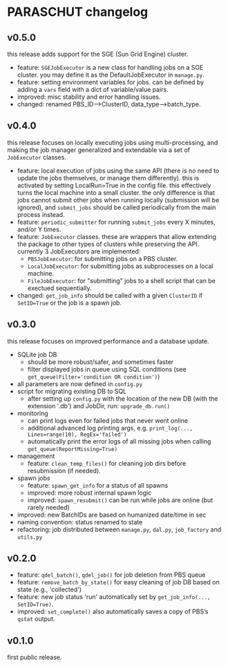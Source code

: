 #  PARASCHUT changelog

## v0.5.0

this release adds support for the SGE (Sun Grid Engine) cluster.

- feature: `SGEJobExecutor` is a new class for handling jobs on a SGE cluster. you may define it as the DefaultJobExecutor in `manage.py`.
- feature: setting environment variables for jobs. can be defined by adding a `vars` field with a dict of variable/value pairs.
- improved: misc stability and error handling issues.
- changed: renamed PBS_ID-->ClusterID, data_type-->batch_type.

## v0.4.0

this release focuses on locally executing jobs using multi-processing, and making the job manager generalized and extendable via a set of `JobExecutor` classes.

- feature: local execution of jobs using the same API (there is no need to update the jobs themselves, or manage them differently). this is activated by setting LocalRun=True in the config file. this effectively turns the local machine into a small cluster. the only difference is that jobs cannot submit other jobs when running locally (submission will be ignored), and `submit_jobs` should be called periodically from the main process instead.
- feature: `periodic_submitter` for running `submit_jobs` every X minutes, and/or Y times.
- feature: `JobExecutor` classes. these are wrappers that allow extending the package to other types of clusters while preserving the API. currently 3 JobExecutors are implemented:
	- `PBSJobExecutor`: for submitting jobs on a PBS cluster.
	- `LocalJobExecutor`: for submitting jobs as subprocesses on a local machine.
	- `FileJobExecutor`: for "submitting" jobs to a shell script that can be exectued sequentially.
- changed: `get_job_info` should be called with a given `ClusterID` if `SetID=True` or the job is a spawn job.

## v0.3.0

this release focuses on improved performance and a database update.

- SQLite job DB
	- should be more robust/safer, and sometimes faster
	- filter displayed jobs in queue using SQL conditions (see `get_queue(Filter='condition OR condition')`)
- all parameters are now defined in `config.py`
- script for migrating existing DB to SQL
	- after setting up `config.py` with the location of the new DB (with the extension '.db') and JobDir, run: `upgrade_db.run()`
- monitoring
	- can print logs even for failed jobs that never went online
	- additional advanced log printing args, e.g. `print_log(..., Lines=range(10), RegEx='failed')`
	- automatically print the error logs of all missing jobs when calling `get_queue(ReportMissing=True)`
- management
	- feature: `clean_temp_files()` for cleaning job dirs before resubmission (if needed).
- spawn jobs
	- feature: `spawn_get_info` for a status of all spawns
	- improved: more robust internal spawn logic
	- improved: `spawn_resubmit()` can be run while jobs are online (but rarely needed)
- improved: new BatchIDs are based on humanized date/time in sec
- naming convention: status renamed to state
- refactoring: job distributed between `manage.py`, `dal.py`, `job_factory` and `utils.py`

## v0.2.0

- feature: `qdel_batch()`, `qdel_job()` for job deletion from PBS queue
- feature: `remove_batch_by_state()` for easy cleaning of job DB based on state (e.g., 'collected')
- feature: new job status 'run' automatically set by `get_job_info(..., SetID=True)`.
- improved: `set_complete()` also automatically saves a copy of PBS’s `qstat` output.

## v0.1.0

first public release.
